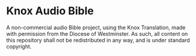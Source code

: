 # Knox Audio Bible
A non-commercial audio Bible project, using the Knox Translation, made with permission from the Diocese of Westminster. As such, all content on this repository shall not be redistributed in any way, and is under standard copyright.
